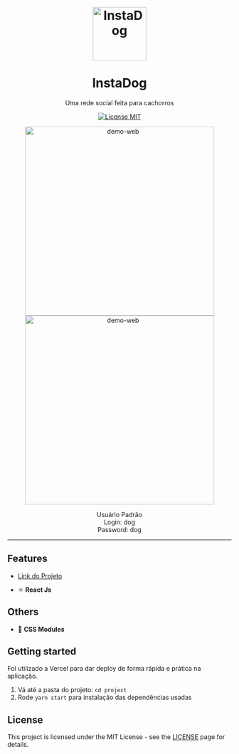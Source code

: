 
<h1 align="center">
<br>
  <img src="https://svgshare.com/i/UnU.svg" alt="InstaDog" width="120">


<br>
<br>
InstaDog
</h1>


<p align="center">Uma rede social feita para cachorros</p>




<p align="center">
  <a href="https://opensource.org/licenses/MIT">
    <img src="https://img.shields.io/badge/License-MIT-blue.svg" alt="License MIT">
  </a>
</p>

<div align="center">
  <img src="./src/Assets/captured.gif" alt="demo-web" height="425">

  <img src="./src/Assets/captured%20(1).gif?raw=true" alt="demo-web" height="425">


Usuário Padrão
<br>
Login: dog
<br>
Password: dog

</div>

<hr />

## Features
- <a href='https://instadog-coral.vercel.app/'>Link do Projeto</a>

- ⚛️ **React Js** 


## Others

 - 💅 **CSS Modules** 



 [Ler mais]: https://github.com/gabrielqoliveiraa

## Getting started

Foi utilizado a Vercel para dar deploy de forma rápida e prática na aplicação.

1. Vá até a pasta do projeto: `cd project`
2. Rode  `yarn start` para instalação das dependências usadas

## License

This project is licensed under the MIT License - see the [LICENSE](https://opensource.org/licenses/MIT) page for details.
